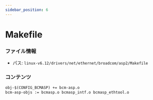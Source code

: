 ```yaml
---
sidebar_position: 6
---
```

# Makefile

### ファイル情報

- パス: `linux-v6.12/drivers/net/ethernet/broadcom/asp2/Makefile`

### コンテンツ

```txt
obj-$(CONFIG_BCMASP) += bcm-asp.o
bcm-asp-objs := bcmasp.o bcmasp_intf.o bcmasp_ethtool.o

```
